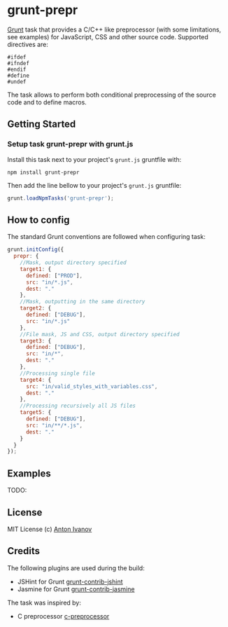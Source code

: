 grunt-prepr
=============

[Grunt][grunt] task that provides a C/C++ like preprocessor (with some limitations, see examples) for JavaScript, CSS and other source code. Supported directives are:

```
#ifdef
#ifndef
#endif
#define
#undef
```

The task allows to perform both conditional preprocessing of the source code and to define macros.

## Getting Started

### Setup task grunt-prepr with grunt.js

Install this task next to your project's `grunt.js` gruntfile with:

```shell
npm install grunt-prepr
```

Then add the line bellow to your project's `grunt.js` gruntfile:

```javascript
grunt.loadNpmTasks('grunt-prepr');
```

## How to config

The standard Grunt conventions are followed when configuring task:

```js
grunt.initConfig({
  prepr: {
    //Mask, output directory specified
    target1: {
      defined: ["PROD"],
      src: "in/*.js",
      dest: "."
    },
    //Mask, outputting in the same directory
    target2: {
      defined: ["DEBUG"],
      src: "in/*.js"
    },
    //File mask, JS and CSS, output directory specified
    target3: {
      defined: ["DEBUG"],
      src: "in/*",
      dest: "."
    },
    //Processing single file
    target4: {
      src: "in/valid_styles_with_variables.css",
      dest: "."
    },
    //Processing recursively all JS files
    target5: {
      defined: ["DEBUG"],
      src: "in/**/*.js",
      dest: "."
    }
  }
});
```

## Examples

TODO:

## License

MIT License
(c) [Anton Ivanov](http://smthngsmwhr.wordpress.com/)

Credits
---------------

The following plugins are used during the build:

* JSHint for Grunt [grunt-contrib-jshint][grunt-contrib-jshint]
* Jasmine for Grunt [grunt-contrib-jasmine][grunt-contrib-jasmine]

The task was inspired by:

* C preprocessor [c-preprocessor][c-preprocessor]

[c-preprocessor]: http://en.wikipedia.org/wiki/C_preprocessor
[grunt]: https://github.com/cowboy/grunt
[grunt-contrib-jshint]: https://github.com/gruntjs/grunt-contrib-jshint
[grunt-contrib-jasmine]: https://github.com/gruntjs/grunt-contrib-jasmine